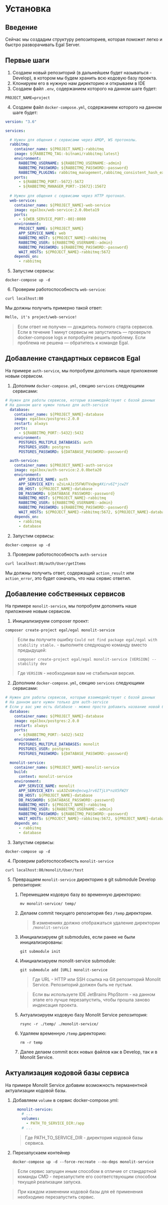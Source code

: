 # Установка

## Введение

Сейчас мы создадим структуру репозиториев, которая поможет легко и быстро разворачивать Egal Server.

## Первые шаги

1. Создаем новый репозиторий (в дальнейшем будет называться - Develop),
   в котором мы будем хранить всю кодовую базу проекта.
2. Клонируем его в нужную нам директорию и открываем в IDE
3. Создаем файл `.env`, содержанием которого на данном шаге будет:

```dotenv
PROJECT_NAME=project
```

4. Создаем файл `docker-compose.yml`, содержанием которого на данном шаге будет:

```yaml
version: "3.6"

services:

  # Нужен для общения с сервисами через AMQP, WS протоколы. 
  rabbitmq: 
    container_name: ${PROJECT_NAME}-rabbitmq
    image: ${RABBITMQ_TAG:-bitnami/rabbitmq:latest}
    environment:
      RABBITMQ_USERNAME: ${RABBITMQ_USERNAME:-admin}
      RABBITMQ_PASSWORD: ${RABBITMQ_PASSWORD:-password}
      RABBITMQ_PLUGINS: rabbitmq_management,rabbitmq_consistent_hash_exchange
    ports:
      - ${RABBITMQ_PORT:-5672}:5672
      - ${RABBITMQ_MANAGER_PORT:-15672}:15672
      
  # Нужен для общения с сервисами через HTTP протокол.
  web-service: 
    container_name: ${PROJECT_NAME}-web-service
    image: egalbox/web-service:2.0.0beta19
    ports:
      - ${WEB_SERVICE_PORT:-80}:8080
    environment:
      PROJECT_NAME: ${PROJECT_NAME}
      APP_SERVICE_NAME: web
      RABBITMQ_HOST: ${PROJECT_NAME}-rabbitmq
      RABBITMQ_USER: ${RABBITMQ_USERNAME:-admin}
      RABBITMQ_PASSWORD: ${RABBITMQ_PASSWORD:-password}
      WAIT_HOSTS: ${PROJECT_NAME}-rabbitmq:5672
    depends_on:
      - rabbitmq
```

5. Запустим сервисы:

```shell
docker-compose up -d
```

6. Проверим работоспособность `web-service`:

```shell
curl localhost:80
```

Мы должны получить примерно такой ответ:

```html
Hello, it's project/web-service!
```

> Если ответ не получен — дождитесь полного старта сервисов.
> Если в течение 1 минут сервисы не запустились — проверьте docker-compose logs и попробуйте решить проблему.
> Если проблема не решена — обратитесь к команде Egal.

## Добавление стандартных сервисов Egal

На примере `auth-service`, мы попробуем дополнить наше приложение новым сервисом.

1. Дополним `docker-compose.yml`, секцию `services` следующими сервисами:

```yaml
# Нужен для работы сервисов, которые взаимодействуют с базой данных
# На данном шаге нужен только для auth-service
  database:
    container_name: ${PROJECT_NAME}-database
    image: egalbox/postgres:2.0.0
    restart: always
    ports:
      - ${RABBITMQ_PORT:-5432}:5432
    environment:
      POSTGRES_MULTIPLE_DATABASES: auth
      POSTGRES_USER: postgres
      POSTGRES_PASSWORD: ${DATABASE_PASSWORD:-password}

  auth-service:
    container_name: ${PROJECT_NAME}-auth-service
    image: egalbox/auth-service:2.0.0beta20
    environment:
      APP_SERVICE_NAME: auth
      APP_SERVICE_KEY: uZsLnAJz35FWUTVx@eg#Xirv6I*jcw2Y
      DB_HOST: ${PROJECT_NAME}-database
      DB_PASSWORD: ${DATABASE_PASSWORD:-password}
      RABBITMQ_HOST: ${PROJECT_NAME}-rabbitmq
      RABBITMQ_USER: ${RABBITMQ_USERNAME:-admin}
      RABBITMQ_PASSWORD: ${RABBITMQ_PASSWORD:-password}
      WAIT_HOSTS: ${PROJECT_NAME}-rabbitmq:5672, ${PROJECT_NAME}-database:5432
    depends_on:
      - rabbitmq
      - database
```

2. Запустим сервисы:

```shell
docker-compose up -d
```

3. Проверим работоспособность `auth-service`

```shell
curl localhost:80/auth/User/getItems
```

Мы должны получить ответ, содержащий `action_result` или `action_error`, это будет означать, что наш сервис ответил.

## Добавление собственных сервисов

На примере `monolit-service`, мы попробуем дополнить наше приложение новым сервисом.

1. Инициализируем composer проект:

```shell
composer create-project egal/egal monolit-service
```

> Если вы получите ошибку `Could not find package egal/egal with stability stable.` - выполните следующую команду вместо предыдущей:
> ```shell
> composer create-project egal/egal monolit-service [VERSION] --stability dev
> ```
> Где `VERSION` - необходимая вам не стабильная версия.

2. Дополним `docker-compose.yml`, секцию `services` следующими сервисами:

```yaml
# Нужен для работы сервисов, которые взаимодействуют с базой данных
# На данном шаге нужен только для auth-service
# Если у вас уже есть database - можно просто добавить название новой базы данных в POSTGRES_MULTIPLE_DATABASES переменной через запятую
  database:
    container_name: ${PROJECT_NAME}-database
    image: egalbox/postgres:2.0.0
    restart: always
    ports:
      - ${RABBITMQ_PORT:-5432}:5432
    environment:
      POSTGRES_MULTIPLE_DATABASES: monolit
      POSTGRES_USER: postgres
      POSTGRES_PASSWORD: ${DATABASE_PASSWORD:-password}

  monolit-service:
    container_name: ${PROJECT_NAME}-monolit-service
    build:
      context: monolit-service
    environment:
      APP_SERVICE_NAME: monolit
      APP_SERVICE_KEY: uiA3ZsU#x@ecwgJrv6ITjLV*nzX5FW2Y
      DB_HOST: ${PROJECT_NAME}-database
      DB_PASSWORD: ${DATABASE_PASSWORD:-password}
      RABBITMQ_HOST: ${PROJECT_NAME}-rabbitmq
      RABBITMQ_USER: ${RABBITMQ_USERNAME:-admin}
      RABBITMQ_PASSWORD: ${RABBITMQ_PASSWORD:-password}
      WAIT_HOSTS: ${PROJECT_NAME}-rabbitmq:5672, ${PROJECT_NAME}-database:5432
    depends_on:
      - rabbitmq
      - database
```

3. Запустим сервисы:

```shell
docker-compose up -d
```

4. Проверим работоспособность `monolit-service`

```shell
curl localhost:80/monolit/User/test
```

5. Превращаем `monolit-service` директорию в git submodule Develop репозитория:

    1. Перемещаем кодовую базу во временную директорию:
       
        ```shell
        mv monolit-service/ temp/
        ```
       
    2. Делаем commit текущего репозитория без `/temp` директории.
       
       > В изменениях должно отображаться удаление директории `/monolit-service`

    3. Инициализируем git submodules, если ранее не были инициализированы:
       
        ```shell
        git submodule init
        ```
       
    4. Инициализируем monolit-service submodule:

        ```shell
        git submodule add [URL] monolit-service
        ```
        > Где URL - HTTP или SSH ссылка на Git репозиторий Monolit Service. Репозиторий должен быть не пустым.

        > Если вы используете IDE JetBrains PhpStorm - на данном этапе его лучше перезапустить,
        > чтобы прошла заново индексация проекта.

    5. Актуализируем кодовую базу Monolit Service репозитория:
       
        ```shell
        rsync -r ./temp/ ./monolit-service/
        ```
       
    6. Удаляем временную `/temp` директорию:
       
        ```shell
        rm -r temp
        ```
       
    7. Далее делаем commit всех новых файлов как в Develop, так и в Monolit Service.
    
## Актуализация кодовой базы сервиса

На примере Monolit Service добавим возможность перманентной актуализации кодовой базы.

1. Добавляем `volume` в сервис docker-compose.yml:

    ```yaml
      monolit-service:
        # ...
        volumes:
          - PATH_TO_SERVICE_DIR:/app
        # ...
    ```
    
    > Где PATH_TO_SERVICE_DIR - директория кодовой базы сервиса.

2. Перезапускаем контейнер

    ```shell
    docker-compose up -d --force-recreate --no-deps monolit-service
    ```

> Если сервис запущен иным способом в отличие от стандартной команды CMD - перезапустите его соответствующим способом
> текущей реализации запуска.

> При каждом изменении кодовой базы для её применения необходимо перезапустить сервис.

